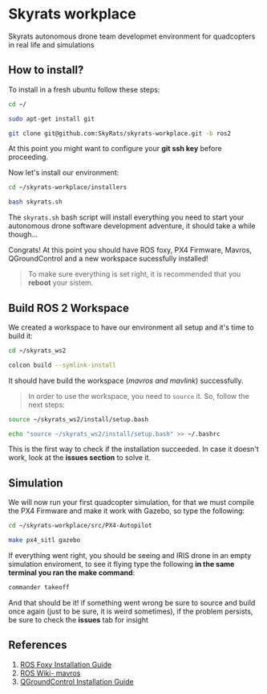 # Skyrats workplace
Skyrats autonomous drone team developmet environment for quadcopters in real life and simulations

## How to install?
To install in a fresh ubuntu follow these steps:

```bash
cd ~/

sudo apt-get install git

git clone git@github.com:SkyRats/skyrats-workplace.git -b ros2
```
At this point you might want to configure your **git ssh key** before proceeding.

Now let's install our environment:

```bash
cd ~/skyrats-workplace/installers

bash skyrats.sh
```

The `skyrats.sh` bash script will install everything you need to start your autonomous drone software development adventure, it should take a while though...

Congrats! At this point you should have ROS foxy, PX4 Firmware, Mavros, QGroundControl and a new workspace sucessfully installed!

 > To make sure everything is set right, it is recommended that you **reboot** your sistem.

## Build ROS 2 Workspace
We created a workspace to have our environment all setup and it's time to build it:

```bash
cd ~/skyrats_ws2

colcon build --symlink-install
```
It should have build the workspace (_mavros and mavlink_) successfully.
> In order to use the workspace, you need to `source` it. So, follow the next steps:
```bash
source ~/skyrats_ws2/install/setup.bash

echo "source ~/skyrats_ws2/install/setup.bash" >> ~/.bashrc
```

This is the first way to check if the installation succeeded. In case it doesn't work, look at the **issues section** to solve it.

## Simulation

We will now run your first quadcopter simulation, for that we must compile the PX4 Firmware and make it work with Gazebo, so type the following:

```bash
cd ~/skyrats-workplace/src/PX4-Autopilot

make px4_sitl gazebo
```
If everything went right, you should be seeing and IRIS drone in an empty simulation enviroment, to see it flying type the following **in the same terminal you ran the make command**:

```bash
commander takeoff
```

And that should be it! if something went wrong be sure to source and build once again (just to be sure, it is weird sometimes), if the problem persists, be sure to check the **issues** tab for insight

## References
1. [ROS Foxy Installation Guide](https://docs.ros.org/en/foxy/Installation.html)
2. [ROS Wiki- mavros](http://wiki.ros.org/mavros)
3. [QGroundControl Installation Guide](https://docs.qgroundcontrol.com/master/en/getting_started/download_and_install.html)
